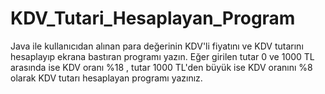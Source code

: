 # KDV_Tutari_Hesaplayan_Program

Java ile kullanıcıdan alınan para değerinin KDV'li fiyatını ve KDV tutarını hesaplayıp ekrana bastıran programı yazın.
Eğer girilen tutar 0 ve 1000 TL arasında ise KDV oranı %18 , tutar 1000 TL'den büyük ise KDV oranını %8 olarak KDV tutarı hesaplayan programı yazınız.
